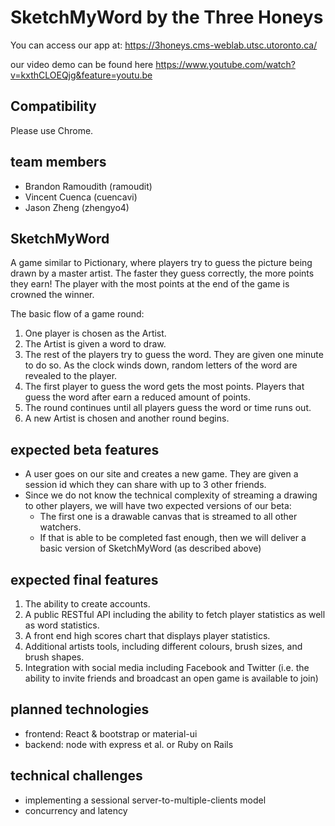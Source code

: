 # SketchMyWord by the Three Honeys
You can access our app at:
https://3honeys.cms-weblab.utsc.utoronto.ca/

our video demo can be found here https://www.youtube.com/watch?v=kxthCLOEQjg&feature=youtu.be

## Compatibility
Please use Chrome.

## team members
* Brandon Ramoudith (ramoudit)
* Vincent Cuenca    (cuencavi)
* Jason Zheng       (zhengyo4)

## SketchMyWord
A game similar to Pictionary, where players try to guess the picture being drawn by a master artist. The faster they guess correctly, the more points they earn! The player with the most points at the end of the game is crowned the winner.

The basic flow of a game round:

1. One player is chosen as the Artist.
2. The Artist is given a word to draw. 
3. The rest of the players try to guess the word. They are given one minute to do so. As the clock winds down, random letters of the word are revealed to the player.
4. The first player to guess the word gets the most points. Players that guess the word after earn a reduced amount of points.
5. The round continues until all players guess the word or time runs out.
6. A new Artist is chosen and another round begins.  


## expected beta features
* A user goes on our site and creates a new game. They are given a session id which they can share with up to 3 other friends.
* Since we do not know the technical complexity of streaming a drawing to other players, we will have two expected versions of our beta:
  * The first one is a drawable canvas that is streamed to all other watchers.
  * If that is able to be completed fast enough, then we will deliver a basic version of SketchMyWord (as described above)

## expected final features
1. The ability to create accounts.
2. A public RESTful API including the ability to fetch player statistics as well as word statistics.
3. A front end high scores chart that displays player statistics.
4. Additional artists tools, including different colours, brush sizes, and brush shapes.
5. Integration with social media including Facebook and Twitter (i.e. the ability to invite friends and broadcast an open game is available to join)

## planned technologies
* frontend: React & bootstrap or material-ui
* backend:  node with express et al. or Ruby on Rails

## technical challenges
* implementing a sessional server-to-multiple-clients model
* concurrency and latency

